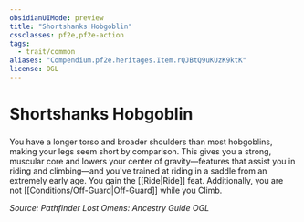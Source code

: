 ```yaml
---
obsidianUIMode: preview
title: "Shortshanks Hobgoblin"
cssclasses: pf2e,pf2e-action
tags:
  - trait/common
aliases: "Compendium.pf2e.heritages.Item.rQJBtQ9uKUzK9ktK"
license: OGL
---
```

# Shortshanks Hobgoblin

### 






You have a longer torso and broader shoulders than most hobgoblins, making your legs seem short by comparison. This gives you a strong, muscular core and lowers your center of gravity—features that assist you in riding and climbing—and you've trained at riding in a saddle from an extremely early age. You gain the [[Ride|Ride]] feat. Additionally, you are not [[Conditions/Off-Guard|Off-Guard]] while you Climb.

*Source: Pathfinder Lost Omens: Ancestry Guide*
*OGL*